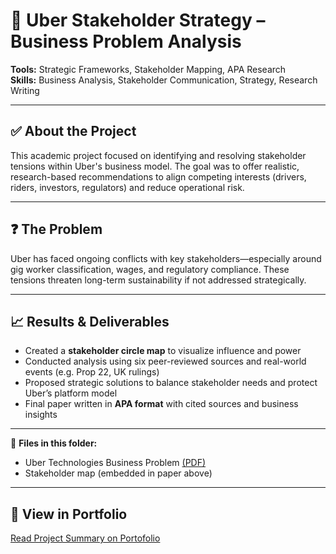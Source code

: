 # 🚖 Uber Stakeholder Strategy – Business Problem Analysis

**Tools:** Strategic Frameworks, Stakeholder Mapping, APA Research  
**Skills:** Business Analysis, Stakeholder Communication, Strategy, Research Writing

---

## ✅ About the Project
This academic project focused on identifying and resolving stakeholder tensions within Uber's business model. The goal was to offer realistic, research-based recommendations to align competing interests (drivers, riders, investors, regulators) and reduce operational risk.

---

## ❓ The Problem
Uber has faced ongoing conflicts with key stakeholders—especially around gig worker classification, wages, and regulatory compliance. These tensions threaten long-term sustainability if not addressed strategically.

---

## 📈 Results & Deliverables
- Created a **stakeholder circle map** to visualize influence and power  
- Conducted analysis using six peer-reviewed sources and real-world events (e.g. Prop 22, UK rulings)  
- Proposed strategic solutions to balance stakeholder needs and protect Uber’s platform model  
- Final paper written in **APA format** with cited sources and business insights

---

📎 **Files in this folder:**  
- Uber Technologies Business Problem [(PDF)](https://github.com/shreeyas18/Protofolio/blob/main/uber-stakeholder-strategy/Uber%20Technologies%20Business%20Problem%20Analysis.pdf) 
- Stakeholder map (embedded in paper above)

---

## 🔗 View in Portfolio
[Read Project Summary on Portofolio](https://savory-plantain-f46.notion.site/Hey-I-m-Shreeya-Sampat-1d356f971b5f8066bd3bf59a80de754d?p=1d356f971b5f816c992ce38b23a44d28&pm=c)
